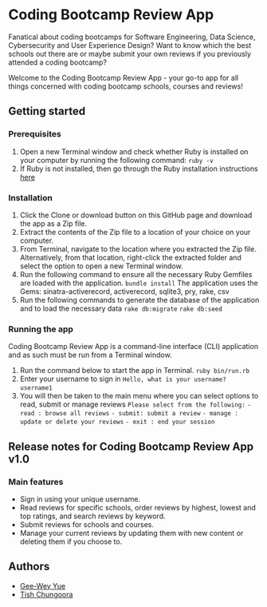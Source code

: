 # Coding Bootcamp Review App

Fanatical about coding bootcamps for Software Engineering, Data Science, Cybersecurity and User Experience Design? Want to know which the best schools out there are or maybe submit your own reviews if you previously attended a coding bootcamp?

Welcome to the Coding Bootcamp Review App - your go-to app for all things concerned with coding bootcamp schools, courses and reviews!


## Getting started

### Prerequisites
1. Open a new Terminal window and check whether Ruby is installed on your computer by running the following command:
``ruby -v``
2. If Ruby is not installed, then go through the Ruby installation instructions <a href="https://www.ruby-lang.org/en/documentation/installation/" target="_blank">here</a>

### Installation
1. Click the Clone or download button on this GitHub page and download the app as a Zip file.
2. Extract the contents of the Zip file to a location of your choice on your computer.
3. From Terminal, navigate to the location where you extracted the Zip file. Alternatively, from that location, right-click the extracted folder and select the option to open a new Terminal window.
4. Run the following command to ensure all the necessary Ruby Gemfiles are loaded with the application.
``bundle install``
The application uses the Gems: sinatra-activerecord, activerecord, sqlite3, pry, rake, csv
5. Run the following commands to generate the database of the application and to load the necessary data
``rake db:migrate``
``rake db:seed``

### Running the app
Coding Bootcamp Review App is a command-line interface (CLI) application and as such must be run from a Terminal window.
1. Run the command below to start the app in Terminal.
``ruby bin/run.rb``
2. Enter your username to sign in
``Hello, what is your username?``
``username1``
3. You will then be taken to the main menu where you can select options to read, submit or manage reviews
``Please select from the following:``
``- read : browse all reviews``
``- submit: submit a review``
``- manage : update or delete your reviews``
``- exit : end your session``


## Release notes for Coding Bootcamp Review App v1.0

### Main features
* Sign in using your unique username.
* Read reviews for specific schools, order reviews by highest, lowest and top ratings, and search reviews by keyword.
* Submit reviews for schools and courses.
* Manage your current reviews by updating them with new content or deleting them if you choose to.


## Authors

* <a href="https://github.com/geewey" target="_blank">Gee-Wey Yue</a>
* <a href="https://github.com/tishchungoora" target="_blank">Tish Chungoora</a>
